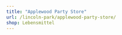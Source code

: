 ```yaml
---
title: "Applewood Party Store"
url: /lincoln-park/applewood-party-store/
shop: Lebensmittel
---
```

